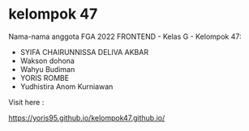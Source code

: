 # kelompok 47

Nama-nama anggota FGA 2022 FRONTEND - Kelas G - Kelompok 47:
- SYIFA CHAIRUNNISSA DELIVA AKBAR
- Wakson dohona 
- Wahyu Budiman 
- YORIS ROMBE
- Yudhistira Anom Kurniawan



Visit here :

https://yoris95.github.io/kelompok47.github.io/
